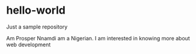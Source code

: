 # hello-world
Just a sample repository

Am Prosper Nnamdi am a Nigerian. I am interested in knowing more about web development 
